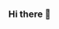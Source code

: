 ### Hi there 👋


<!--
**ZawYeYint/ZawYeYint** is a ✨ _special_ ✨ repository because its `README.md` (this file) appears on your GitHub profile.

Here are some ideas to get you started:

🔭 I’m currently working on myself
 🌱 I’m currently learning coding
 👯 I’m looking to collaborate on projects
 🤔 I’m looking for help with understanding coding
  💬 Ask me about anything
 📫 How to reach me: dont
 😄 Pronouns: he/him
 ⚡ Fun fact: im fun thats a fact c; 
-->
